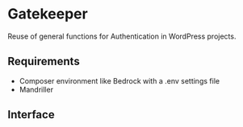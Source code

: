 # Gatekeeper

Reuse of general functions for Authentication in WordPress projects.

## Requirements
* Composer environment like Bedrock with a .env settings file
* Mandriller

## Interface